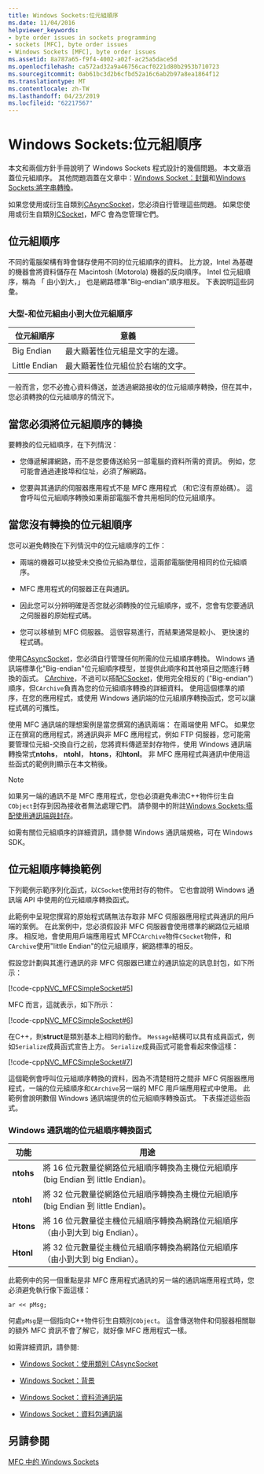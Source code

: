 ```yaml
---
title: Windows Sockets:位元組順序
ms.date: 11/04/2016
helpviewer_keywords:
- byte order issues in sockets programming
- sockets [MFC], byte order issues
- Windows Sockets [MFC], byte order issues
ms.assetid: 8a787a65-f9f4-4002-a02f-ac25a5dace5d
ms.openlocfilehash: ca572ad32a9a46756cacf0221d80b2953b710723
ms.sourcegitcommit: 0ab61bc3d2b6cfbd52a16c6ab2b97a8ea1864f12
ms.translationtype: MT
ms.contentlocale: zh-TW
ms.lasthandoff: 04/23/2019
ms.locfileid: "62217567"
---
```

# <a name="windows-sockets-byte-ordering"></a>Windows Sockets:位元組順序

本文和兩個方針手冊說明了 Windows Sockets 程式設計的幾個問題。 本文章涵蓋位元組順序。 其他問題涵蓋在文章中：[Windows Socket：封鎖](../mfc/windows-sockets-blocking.md)和[Windows Sockets:將字串轉換](../mfc/windows-sockets-converting-strings.md)。

如果您使用或衍生自類別[CAsyncSocket](../mfc/reference/casyncsocket-class.md)，您必須自行管理這些問題。 如果您使用或衍生自類別[CSocket](../mfc/reference/csocket-class.md)，MFC 會為您管理它們。

## <a name="byte-ordering"></a>位元組順序

不同的電腦架構有時會儲存使用不同的位元組順序的資料。 比方說，Intel 為基礎的機器會將資料儲存在 Macintosh (Motorola) 機器的反向順序。 Intel 位元組順序，稱為 「 由小到大，」 也是網路標準"Big-endian"順序相反。 下表說明這些詞彙。

### <a name="big--and-little-endian-byte-ordering"></a>大型-和位元組由小到大位元組順序

|位元組順序|意義|
|-------------------|-------------|
|Big Endian|最大顯著性位元組是文字的左邊。|
|Little Endian|最大顯著性位元組位於右端的文字。|

一般而言，您不必擔心資料傳送，並透過網路接收的位元組順序轉換，但在其中，您必須轉換的位元組順序的情況下。

## <a name="when-you-must-convert-byte-orders"></a>當您必須將位元組順序的轉換

要轉換的位元組順序，在下列情況：

- 您傳遞解譯網路，而不是您要傳送給另一部電腦的資料所需的資訊。 例如，您可能會通過連接埠和位址，必須了解網路。

- 您要與其通訊的伺服器應用程式不是 MFC 應用程式 （和它沒有原始碼）。 這會呼叫位元組順序轉換如果兩部電腦不會共用相同的位元組順序。

## <a name="when-you-do-not-have-to-convert-byte-orders"></a>當您沒有轉換的位元組順序

您可以避免轉換在下列情況中的位元組順序的工作：

- 兩端的機器可以接受未交換位元組為單位，這兩部電腦使用相同的位元組順序。

- MFC 應用程式的伺服器正在與通訊。

- 因此您可以分辨明確是否您就必須轉換的位元組順序，或不，您會有您要通訊之伺服器的原始程式碼。

- 您可以移植到 MFC 伺服器。 這很容易進行，而結果通常是較小、 更快速的程式碼。

使用[CAsyncSocket](../mfc/reference/casyncsocket-class.md)，您必須自行管理任何所需的位元組順序轉換。 Windows 通訊端標準化"Big-endian"位元組順序模型，並提供此順序和其他項目之間進行轉換的函式。 [CArchive](../mfc/reference/carchive-class.md)，不過可以搭配[CSocket](../mfc/reference/csocket-class.md)，使用完全相反的 ("Big-endian") 順序，但`CArchive`負責為您的位元組順序轉換的詳細資料。 使用這個標準的順序，在您的應用程式，或使用 Windows 通訊端的位元組順序轉換函式，您可以讓程式碼的可攜性。

使用 MFC 通訊端的理想案例是當您撰寫的通訊兩端： 在兩端使用 MFC。 如果您正在撰寫的應用程式，將通訊與非 MFC 應用程式，例如 FTP 伺服器，您可能需要管理位元組-交換自行之前，您將資料傳遞至封存物件，使用 Windows 通訊端轉換常式**ntohs**， **ntohl**， **htons**，和**htonl**。 非 MFC 應用程式與通訊中使用這些函式的範例則顯示在本文稍後。

> [!NOTE]
>  如果另一端的通訊不是 MFC 應用程式，您也必須避免串流C++物件衍生自`CObject`封存到因為接收者無法處理它們。 請參閱中的附註[Windows Sockets:搭配使用通訊端與封存](../mfc/windows-sockets-using-sockets-with-archives.md)。

如需有關位元組順序的詳細資訊，請參閱 Windows 通訊端規格，可在 Windows SDK。

## <a name="a-byte-order-conversion-example"></a>位元組順序轉換範例

下列範例示範序列化函式，以`CSocket`使用封存的物件。 它也會說明 Windows 通訊端 API 中使用的位元組順序轉換函式。

此範例中呈現您撰寫的原始程式碼無法存取非 MFC 伺服器應用程式與通訊的用戶端的案例。 在此案例中，您必須假設非 MFC 伺服器會使用標準的網路位元組順序。 相反地，會使用用戶端應用程式 MFC`CArchive`物件`CSocket`物件，和`CArchive`使用"little Endian"的位元組順序，網路標準的相反。

假設您計劃與其進行通訊的非 MFC 伺服器已建立的通訊協定的訊息封包，如下所示：

[!code-cpp[NVC_MFCSimpleSocket#5](../mfc/codesnippet/cpp/windows-sockets-byte-ordering_1.cpp)]

MFC 而言，這就表示，如下所示：

[!code-cpp[NVC_MFCSimpleSocket#6](../mfc/codesnippet/cpp/windows-sockets-byte-ordering_2.cpp)]

在C++，則**struct**是類別基本上相同的動作。 `Message`結構可以具有成員函式，例如`Serialize`成員函式宣告上方。 `Serialize`成員函式可能會看起來像這樣：

[!code-cpp[NVC_MFCSimpleSocket#7](../mfc/codesnippet/cpp/windows-sockets-byte-ordering_3.cpp)]

這個範例會呼叫位元組順序轉換的資料，因為不清楚相符之間非 MFC 伺服器應用程式，一端的位元組順序和`CArchive`另一端的 MFC 用戶端應用程式中使用。 此範例會說明數個 Windows 通訊端提供的位元組順序轉換函式。 下表描述這些函式。

### <a name="windows-sockets-byte-order-conversion-functions"></a>Windows 通訊端的位元組順序轉換函式

|功能|用途|
|--------------|-------------|
|**ntohs**|將 16 位元數量從網路位元組順序轉換為主機位元組順序 (big Endian 到 little Endian)。|
|**ntohl**|將 32 位元數量從網路位元組順序轉換為主機位元組順序 (big Endian 到 little Endian)。|
|**Htons**|將 16 位元數量從主機位元組順序轉換為網路位元組順序 （由小到大到 big Endian）。|
|**Htonl**|將 32 位元數量從主機位元組順序轉換為網路位元組順序 （由小到大到 big Endian）。|

此範例中的另一個重點是非 MFC 應用程式通訊的另一端的通訊端應用程式時，您必須避免執行像下面這樣：

`ar << pMsg;`

何處`pMsg`是一個指向C++物件衍生自類別`CObject`。 這會傳送物件和伺服器相關聯的額外 MFC 資訊不會了解它，就好像 MFC 應用程式一樣。

如需詳細資訊，請參閱:

- [Windows Socket：使用類別 CAsyncSocket](../mfc/windows-sockets-using-class-casyncsocket.md)

- [Windows Socket：背景](../mfc/windows-sockets-background.md)

- [Windows Socket：資料流通訊端](../mfc/windows-sockets-stream-sockets.md)

- [Windows Socket：資料包通訊端](../mfc/windows-sockets-datagram-sockets.md)

## <a name="see-also"></a>另請參閱

[MFC 中的 Windows Sockets](../mfc/windows-sockets-in-mfc.md)
